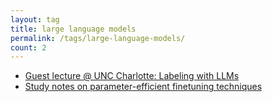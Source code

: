 ```yaml
---
layout: tag
title: large language models
permalink: /tags/large-language-models/
count: 2
---
```


- [Guest lecture @ UNC Charlotte: Labeling with LLMs](https://ljvmiranda921.github.io/notebook/2024/02/21/talk-unc-charlotte/)
- [Study notes on parameter-efficient finetuning techniques](https://ljvmiranda921.github.io/notebook/2023/05/01/peft/)
